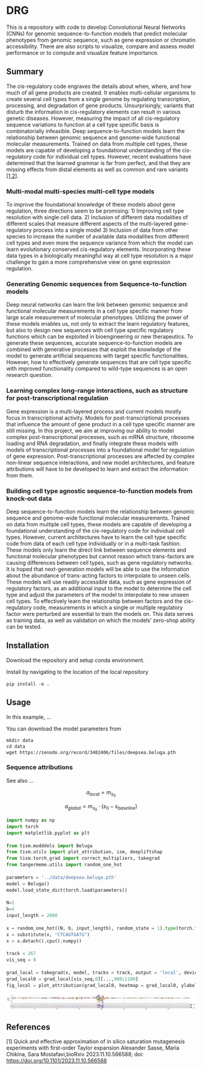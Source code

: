 # DRG

This is a repository with code to develop Convolutional Neural Networks (CNNs) for genomic sequence-to-function models that predict molecular phenotypes from genomic sequence, such as gene expression or chromatin accessibility. 
There are also scripts to visualize, compare and assess model performance or to compute and visualize feature importance. 

## Summary

The cis-regulatory code engraves the details about when, where, and how much of all gene products are created. It enables multi-cellular organisms to create several cell types from a single genome by regulating transcription, processing, and degradation of gene products. Unsurprisingly, variants that disturb the information in cis-regulatory elements can result in various genetic diseases. However, measuring the impact of all cis-regulatory sequence variations to function at a cell type specific basis is combinatorially infeasible.
Deep sequence-to-function models learn the relationship between genomic sequence and genome-wide functional molecular measurements. Trained on data from multiple cell types, these models are capable of developing a foundational understanding of the cis-regulatory code for individual cell types. However, recent evaluations have determined that the learned grammar is far from perfect, and that they are missing effects from distal elements as well as common and rare variants [[1,2]](#1,#2).

### Multi-modal multi-species multi-cell type models

To improve the foundational knowledge of these models about gene regulation, three directions seem to be promising: 1) Improving cell type resolution with single cell data. 2) Inclusion of different data modalities of different scales that measure different aspects of the multi-layered gene-regulatory process into a single model 3) Inclusion of data from other species to increase the number of available data modalities from different cell types and even more the sequence variance from which the model can learn evolutionary conserved cis-regulatory elements. Incorporating these data types in a biologically meaningful way at cell type resolution is a major challenge to gain a more comprehensive view on gene expression regulation. 

### Generating Genomic sequences from Sequence-to-function models

Deep neural networks can learn the link between genomic sequence and functional molecular measurements in a cell type specific manner from large scale measurement of molecular phenotypes. Utilizing the power of these models enables us, not only to extract the learn regulatory features, but also to design new sequences with cell type specific regulatory functions which can be exploited in bioengineering or new therapeutics. To generate these sequences, accurate sequence-to-function models are combined with generative processes that exploit the knowledge of the model to generate artificial sequences with target specific functionalities. However, how to effectively generate sequences that are cell type specific with improved functionality compared to wild-type sequences is an open research question. 


### Learning complex long-range interactions, such as structure for post-transcriptional regulation 

Gene expression is a multi-layered process and current models mostly focus in transcriptional activity. Models for post-transcriptional processes that influence the amount of gene product in a cell type specific manner are still missing. In this project, we aim at improving our ability to model complex post-transcriptional processes, such as mRNA structure, ribosome loading and RNA degradation, and finally integrate these models with models of transcriptional processes into a foundational model for regulation of gene expression. Post-transcriptional processes are affected by complex non-linear sequence interactions, and new model architectures, and feature attributions will have to be developed to learn and extract the information from them. 

### Building cell type agnostic sequence-to-function models from knock-out data

Deep sequence-to-function models learn the relationship between genomic sequence and genome-wide functional molecular measurements. Trained on data from multiple cell types, these models are capable of developing a foundational understanding of the cis-regulatory code for individual cell types. However, current architectures have to learn the cell type specific code from data of each cell type individually or in a multi-task fashion. These models only learn the direct link between sequence elements and functional molecular phenotypes but cannot reason which trans-factors are causing differences between cell types, such as gene regulatory networks. It is hoped that next-generation models will be able to use the information about the abundance of trans-acting factors to interpolate to unseen cells. These models will use readily accessible data, such as gene expression of regulatory factors, as an additional input to the model to determine the cell type and adjust the parameters of the model to interpolate to new unseen cell types. To effectively learn the relationship between factors and the cis-regulatory code, measurements in which a single or multiple regulatory factor were perturbed are essential to train the models on. This data serves as training data, as well as validation on which the models’ zero-shop ability can be tested. 


## Installation

Download the repository and setup conda environment.

Install by navigating to the location of the local repository

`pip install -e .`

## Usage

In this example, ...

You can download the model parameters from

```
mkdir data
cd data
wget https://zenodo.org/record/3402406/files/deepsea.beluga.pth
```

### Sequence attributions

See also ... 

```math
a_{local} = m_{s_0}
```
```math
a_{global} = m_{s_0} \cdot (s_0 - s_{baseline})
```

```python
import numpy as np
import torch
import matplotlib.pyplot as plt

from tism.modddels import Beluga
from tism.utils import plot_attribution, ism, deepliftshap
from tism.torch_grad import correct_multipliers, takegrad
from tangermeme.utils import random_one_hot

parameters = '../data/deepsea.beluga.pth'
model = Beluga()
model.load_state_dict(torch.load(parameters))

N=1
b=4
input_length = 2000

x = random_one_hot((N, b, input_length), random_state = 1).type(torch.float32)
x = substitute(x, "CTCAGTGATG")
x = x.detach().cpu().numpy()

track = 267
vis_seq = 0

grad_local = takegrad(x, model, tracks = track, output = 'local', device = None, baseline = None)
grad_local0 = grad_local[vis_seq,0][...,900:1100]
fig_local = plot_attribution(grad_local0, heatmap = grad_local0, ylabel = 'Grad\n(local)')
```
![image](https://github.com/LXsasse/TISM/blob/main/results/Local_attributions_gradient.jpg)


<!-- <img src="https://github.com/LXsasse/TISM/blob/main/results/Comparison_time_N_cpu.jpg" width="500"> this is a comment -->

## References
<a id="1">[1]</a>
Quick and effective approximation of in silico saturation mutagenesis experiments with first-order Taylor expansion
Alexander Sasse, Maria Chikina, Sara Mostafavi,bioRxiv 2023.11.10.566588; doi: https://doi.org/10.1101/2023.11.10.566588



